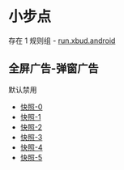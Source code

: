 # 小步点

存在 1 规则组 - [run.xbud.android](/src/apps/run.xbud.android.ts)

## 全屏广告-弹窗广告

默认禁用

- [快照-0](https://i.gkd.li/import/12777133)
- [快照-1](https://i.gkd.li/import/12777134)
- [快照-2](https://i.gkd.li/import/13296371)
- [快照-3](https://i.gkd.li/import/13296398)
- [快照-4](https://i.gkd.li/import/13414538)
- [快照-5](https://i.gkd.li/import/13414544)
